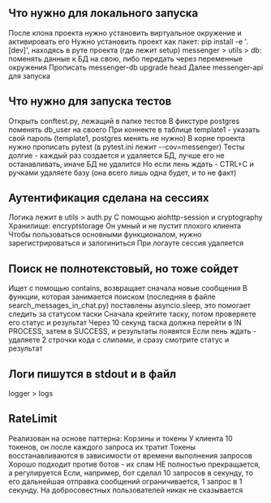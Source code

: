 ## Что нужно для локального запуска
После клона проекта нужно установить виртуальное окружение и активировать его
Нужно установить проект как пакет: pip install -e '.[dev]', находясь в руте проекта (где лежит setup)
messenger > utils > db: поменять данные к БД на свою, либо передать через переменные окружения
Прописать messenger-db upgrade head
Далее messenger-api для запуска


## Что нужно для запуска тестов
Открыть conftest.py, лежащий в папке тестов
В фикстуре postgres поменять db_user на своего
При коннекте в таблице template1 - указать свой пароль (template1, postgres менять не нужно)
В корне проекта нужно прописать pytest (в pytest.ini лежит --cov=messenger)
Тесты долгие - каждый раз создается и удаляется БД, лучше его не останавливать, иначе БД не удалится
Но если лень ждать - CTRL+C и ручками удаляете базу (она всего лишь одна будет, и то не факт)


## Аутентификация сделана на сессиях
Логика лежит в utils > auth.py
С помощью aiohttp-session и cryptography
Хранилище: encryptstorage
Он умный и не пустит плохого клиента
Чтобы пользоваться основными функционалом, нужно зарегистрироваться и залогиниться
При логауте сессия удаляется


## Поиск не полнотекстовый, но тоже сойдет
Ищет с помощью contains, возвращает сначала новые сообщения
В функции, которая занимается поиском (последняя в файле search_messages_in_chat.py) поставлены
asyncio.sleep, это помогает следить за статусом таски
Сначала крейтите таску, потом проверяете его статус и результат
Через 10 секунд таска должна перейти в IN PROCESS, затем в SUCCESS, и результаты появятся
Если лень ждать - удаляете 2 строчки кода с слипами, и сразу смотрите статус и результат


## Логи пишутся в stdout и в файл
logger > logs


## RateLimit
Реализован на основе паттерна: Корзины и токены
У клиента 10 токенов, он после каждого запроса их тратит
Токены восстанавливаются в зависимости от времени выполнения запросов
Хорошо подходит против ботов - их спам НЕ полностью прекращается, а регулируется
Если, например, бот сделал 10 запросов в секунду, то его дальнейшая отправка сообщений
ограничивается, 1 запрос в 1 секунду.
На добросовестных пользователей никак не сказывается
